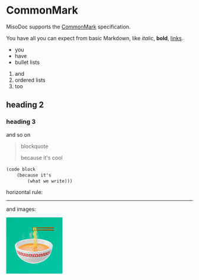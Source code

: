 
# CommonMark

MisoDoc supports the [CommonMark](https://commonmark.org/) specification.

You have all you can expect from basic Markdown, like *italic*, **bold**,
[links](intro.md).

- you
- have
- bullet lists

1. and
2. ordered lists
3. too

## heading 2

### heading 3

and so on

> blockquote
> 
> because it's cool

```
(code block
    (because it's
        (what we write)))
```

horizontal rule:

---

and images:

![](miso.png)

